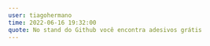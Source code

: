 ```yaml
---
user: tiagohermano
time: 2022-06-16 19:32:00
quote: No stand do Github você encontra adesivos grátis
---
```


